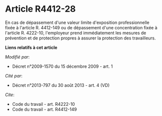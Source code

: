 # Article R4412-28

En cas de dépassement d'une valeur limite d'exposition professionnelle fixée à l'article R. 4412-149 ou de dépassement d'une
concentration fixée à l'article R. 4222-10, l'employeur prend immédiatement les mesures de prévention et de protection
propres à assurer la protection des travailleurs.

**Liens relatifs à cet article**

_Modifié par_:

  - Décret n°2009-1570 du 15 décembre 2009 - art. 1

_Cité par_:

  - Décret n°2013-797 du 30 août 2013 - art. 4 (VD)

_Cite_:

  - Code du travail - art. R4222-10
  - Code du travail - art. R4412-149

